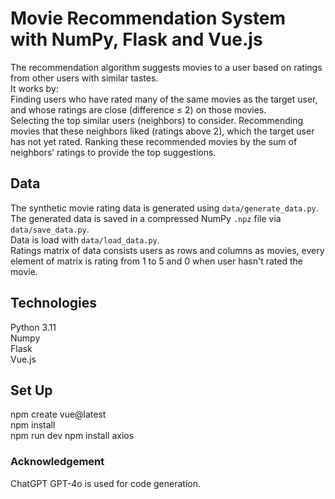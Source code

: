 # Movie Recommendation System with NumPy, Flask and Vue.js

The recommendation algorithm suggests movies to a user based on ratings from other users with similar tastes.  
It works by:  
Finding users who have rated many of the same movies as the target user, and whose ratings are close (difference ≤ 2) on those movies.  
Selecting the top similar users (neighbors) to consider.
Recommending movies that these neighbors liked (ratings above 2), which the target user has not yet rated.
Ranking these recommended movies by the sum of neighbors’ ratings to provide the top suggestions.  

## Data
The synthetic movie rating data is generated using `data/generate_data.py`.  
The generated data is saved in a compressed NumPy `.npz` file via `data/save_data.py`.  
Data is load with `data/load_data.py`.  
Ratings matrix of data consists users as rows and columns as movies, every element of matrix is rating from 1 to 5 and 0 when user hasn't rated the movie.  

## Technologies
Python 3.11  
Numpy  
Flask  
Vue.js  

## Set Up
npm create vue@latest  
npm install  
npm run dev
npm install axios  

### Acknowledgement
ChatGPT GPT-4o is used for code generation.  